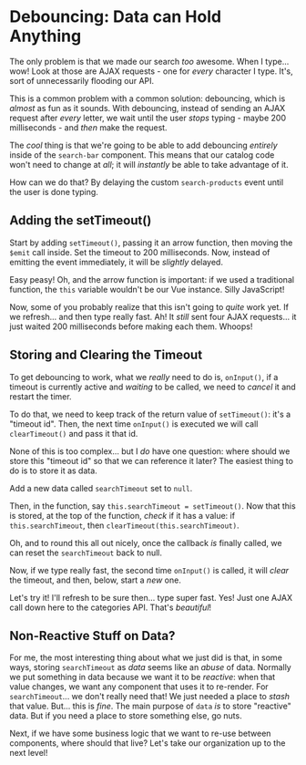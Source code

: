 # Debouncing: Data can Hold Anything

The only problem is that we made our search *too* awesome. When I type...
wow! Look at those are AJAX requests - one for *every* character I type. It's,
sort of unnecessarily flooding our API.

This is a common problem with a common solution: debouncing, which is *almost*
as fun as it sounds. With debouncing, instead of sending an AJAX request after
*every* letter, we wait until the user *stops* typing - maybe 200 milliseconds -
and *then* make the request.

The *cool* thing is that we're going to be able to add debouncing *entirely* inside
of the `search-bar` component. This means that our catalog code won't need to
change at *all*; it will *instantly* be able to take advantage of it.

How can we do that? By delaying the custom `search-products` event until the user
is done typing.

## Adding the setTimeout()

Start by adding `setTimeout()`, passing it an arrow function, then moving the
`$emit` call inside. Set the timeout to 200 milliseconds. Now, instead of emitting
the event immediately, it will be *slightly* delayed.

Easy peasy! Oh, and the arrow function is important: if we used a traditional
function, the `this` variable wouldn't be our Vue instance. Silly JavaScript!

Now, some of you probably realize that this isn't going to *quite* work yet.
If we refresh... and then type really fast. Ah! It *still* sent four AJAX
requests... it just waited 200 milliseconds before making each them. Whoops!

## Storing and Clearing the Timeout

To get debouncing to work, what we *really* need to do is, `onInput()`, if a
timeout is currently active and *waiting* to be called, we need to *cancel* it
and restart the timer.

To do that, we need to keep track of the return value of `setTimeout()`: it's
a "timeout id". Then, the next time `onInput()` is executed we will call
`clearTimeout()` and pass it that id.

None of this is too complex... but I *do* have one question: where should
we store this "timeout id" so that we can reference it later? The easiest thing
to do is to store it as data.

Add a new data called `searchTimeout` set to `null`.

Then, in the function, say `this.searchTimeout = setTimeout()`. Now that this is
stored, at the top of the function, *check* if it has a value: if
`this.searchTimeout`, then `clearTimeout(this.searchTimeout)`.

Oh, and to round this all out nicely, once the callback *is* finally called, we
can reset the `searchTimeout` back to null.

Now, if we type really fast, the second time `onInput()` is called, it will
*clear* the timeout, and then, below, start a *new* one.

Let's try it! I'll refresh to be sure then... type super fast. Yes! Just one AJAX
call down here to the categories API. That's *beautiful*!

## Non-Reactive Stuff on Data?

For me, the most interesting thing about what we just did is that, in some ways,
storing `searchTimeout` as *data* seems like an *abuse* of data. Normally
we put something in data because we want it to be *reactive*: when that value changes,
we want any component that uses it to re-render. For `searchTimeout`... we don't
really need that! We just needed a place to *stash* that value. But... this is *fine*.
The main purpose of `data` *is* to store "reactive" data. But if you need a place
to store something else, go nuts.

Next, if we have some business logic that we want to re-use between components,
where should that live? Let's take our organization up to the next level!
